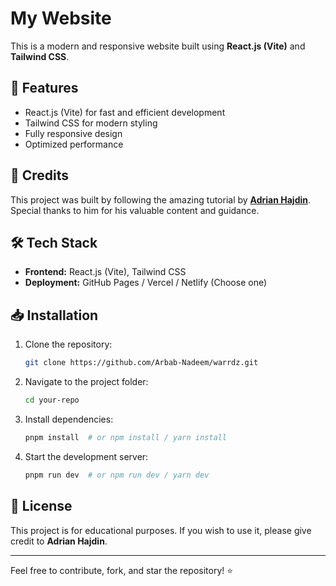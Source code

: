 # My Website

This is a modern and responsive website built using **React.js (Vite)** and **Tailwind CSS**.

## 📌 Features

- React.js (Vite) for fast and efficient development
- Tailwind CSS for modern styling
- Fully responsive design
- Optimized performance

## 🎥 Credits

This project was built by following the amazing tutorial by **[Adrian Hajdin](https://github.com/adrianhajdin)**. Special thanks to him for his valuable content and guidance.

## 🛠 Tech Stack

- **Frontend:** React.js (Vite), Tailwind CSS
- **Deployment:** GitHub Pages / Vercel / Netlify (Choose one)

## 📥 Installation

1. Clone the repository:
   ```bash
   git clone https://github.com/Arbab-Nadeem/warrdz.git
   ```
2. Navigate to the project folder:
   ```bash
   cd your-repo
   ```
3. Install dependencies:
   ```bash
   pnpm install  # or npm install / yarn install
   ```
4. Start the development server:
   ```bash
   pnpm run dev  # or npm run dev / yarn dev
   ```

## 📄 License

This project is for educational purposes. If you wish to use it, please give credit to **Adrian Hajdin**.

---

Feel free to contribute, fork, and star the repository! ⭐
